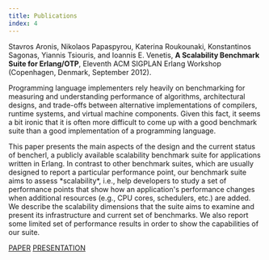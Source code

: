 ```yaml
---
title: Publications
index: 4
---
```


<div id="paper-0" class="paper">
Stavros Aronis, Nikolaos Papaspyrou, Katerina Roukounaki, Konstantinos Sagonas, Yiannis Tsiouris, and Ioannis E. Venetis, 
<b>A Scalability Benchmark Suite for Erlang/OTP</b>, 
Eleventh ACM SIGPLAN Erlang Workshop (Copenhagen, Denmark, September 2012).

<div class="abstract">
<p>Programming language implementers rely heavily on benchmarking for measuring
and understanding performance of algorithms, architectural designs, and 
trade-offs between alternative implementations of compilers, runtime systems, 
and virtual machine components. Given this fact, it seems a bit ironic that it 
is often more difficult to come up with a good benchmark suite than a good 
implementation of a programming language.</p>
<p>This paper presents the main aspects of the design and the current status of 
bencherl, a publicly available scalability benchmark suite for applications 
written in Erlang. In contrast to other benchmark suites, which are usually 
designed to report a particular performance point, our benchmark suite aims to 
assess *scalability*, i.e., help developers to study a set of performance points
that show how an application's performance changes when additional resources 
(e.g., CPU cores, schedulers, etc.) are added. We describe the scalability 
dimensions that the suite aims to examine and present its infrastructure and 
current set of benchmarks. We also report some limited set of performance 
results in order to show the capabilities of our suite.</p>

<div class="paperpres">
	<a target="_blank" href="files/erlang01-aronis.pdf">PAPER</a>
	<a target="_blank" href="files/bencherl-presentation.pdf">PRESENTATION</a>
</div>
<br style="clear: both"/>
</div>

<script type="text/javascript">
//$('#paper-0').qtip({
//	content: "<b>ABSTRACT</b><br/>Programming language implementers rely heavily on benchmarking for measuring and understanding performance of algorithms, architectural designs, and trade-offs between alternative implementations of compilers, runtime systems, and virtual machine components. Given this fact, it seems a bit ironic that it is often more difficult to come up with a good benchmark suite than a good implementation of a programming language.<br/>This paper presents the main aspects of the design and the current status of \bencherl, a publicly available scalability benchmark suite for applications written in Erlang. In contrast to other benchmark suites, which are usually designed to report a particular performance point, our benchmark suite aims to assess \emph{scalability}, i.e., help developers to study a set of performance points that show how an application's performance changes when additional resources (e.g., CPU cores, schedulers, etc.) are added. We describe the scalability dimensions that the suite aims to examine and present its infrastructure and current set of benchmarks. We also report some limited set of performance results in order to show the capabilities of our suite.",
//	position: {
//		target: 'mouse'
//	}
//});
</script>
